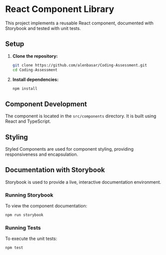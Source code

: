 # React Component Library

This project implements a reusable React component, documented with Storybook and tested with unit tests.

## Setup

1. **Clone the repository:**

   ```bash
   git clone https://github.com/alenbasar/Coding-Assessment.git
   cd Coding-Assessment
   ```

2. **Install dependencies:**

   ```bash
   npm install
   ```

## Component Development

The component is located in the `src/components` directory. It is built using React and TypeScript.

## Styling

Styled Components are used for component styling, providing responsiveness and encapsulation.

## Documentation with Storybook

Storybook is used to provide a live, interactive documentation environment.

### Running Storybook

To view the component documentation:

```bash
npm run storybook
```

### Running Tests

To execute the unit tests:

```Bash
npm test
```